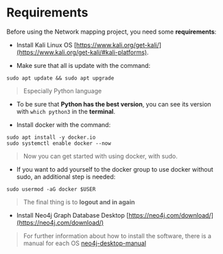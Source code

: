 # Requirements

Before using the Network mapping project, you need some **requirements**:
- Install Kali Linux OS [https://www.kali.org/get-kali/](https://www.kali.org/get-kali/#kali-platforms).

- Make sure that all is update with the command: 
```
sudo apt update && sudo apt upgrade
```
> Especially Python language

- To be sure that **Python has the best version**, you can see its version with `which python3` in the **terminal**.

- Install docker with the command:
```
sudo apt install -y docker.io
sudo systemctl enable docker --now
```
> Now you can get started with using docker, with sudo.

- If you want to add yourself to the docker group to use docker without sudo, an additional step is needed:
```
sudo usermod -aG docker $USER
```
> The final thing is to **logout and in again**

- Install Neo4j Graph Database Desktop [https://neo4j.com/download/](https://neo4j.com/download/)
> For further information about how to install the software, there is a manual for each OS [neo4j-desktop-manual](https://neo4j.com/docs/desktop-manual/current/installation/download-installation/)


